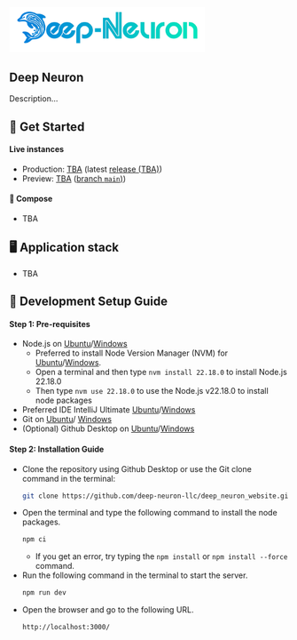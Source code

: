 <p><a href="" target="_blank" rel="noopener noreferrer"><img width=70% src="public/deep-neuron-logo.svg" alt="re-frame logo"></a></p>

## Deep Neuron

Description...

## 🚀 Get Started

#### Live instances

- Production: [TBA]() (latest [release (TBA)]())
- Preview: [TBA]() ([branch `main`)](https://github.com/deep-neuron-llc/deep_neuron_website))

#### 🐳 Compose

- TBA

## 🖥️ Application stack

- TBA

## 🔨 Development Setup Guide

#### Step 1: Pre-requisites

- Node.js on [Ubuntu](https://www.digitalocean.com/community/tutorials/how-to-install-node-js-on-ubuntu-22-04)/[Windows]([https://nodejs.org/dist/v20.17.0/](https://nodejs.org/en/blog/release/v22.18.0))
  - Preferred to install Node Version Manager (NVM) for [Ubuntu](https://tecadmin.net/how-to-install-nvm-on-ubuntu-22-04/)/[Windows](https://github.com/coreybutler/nvm-windows/releases).
  - Open a terminal and then type `nvm install 22.18.0` to install Node.js 22.18.0
  - Then type `nvm use 22.18.0` to use the Node.js v22.18.0 to install node packages
- Preferred IDE IntelliJ Ultimate [Ubuntu](https://www.golinuxcloud.com/install-maven-ubuntu/)/[Windows](https://www.jetbrains.com/de-de/idea/download/#section=windows)
- Git on [Ubuntu](https://www.digitalocean.com/community/tutorials/how-to-install-git-on-ubuntu-22-04#installing-git-with-default-packages)/ [Windows](https://git-scm.com/downloads)
- (Optional) Github Desktop on [Ubuntu](https://www.linuxcapable.com/how-to-install-github-desktop-on-ubuntu-linux/)/[Windows](https://desktop.github.com/)

#### Step 2: Installation Guide

- Clone the repository using Github Desktop or use the Git clone command in the terminal:
  ```bash
  git clone https://github.com/deep-neuron-llc/deep_neuron_website.git
  ```
- Open the terminal and type the following command to install the node packages.
  ```bash
  npm ci
  ```
  - If you get an error, try typing the `npm install` or `npm install --force` command.
- Run the following command in the terminal to start the server.
  ```bash
  npm run dev
  ```
- Open the browser and go to the following URL.
  ```bash
  http://localhost:3000/
  ```
